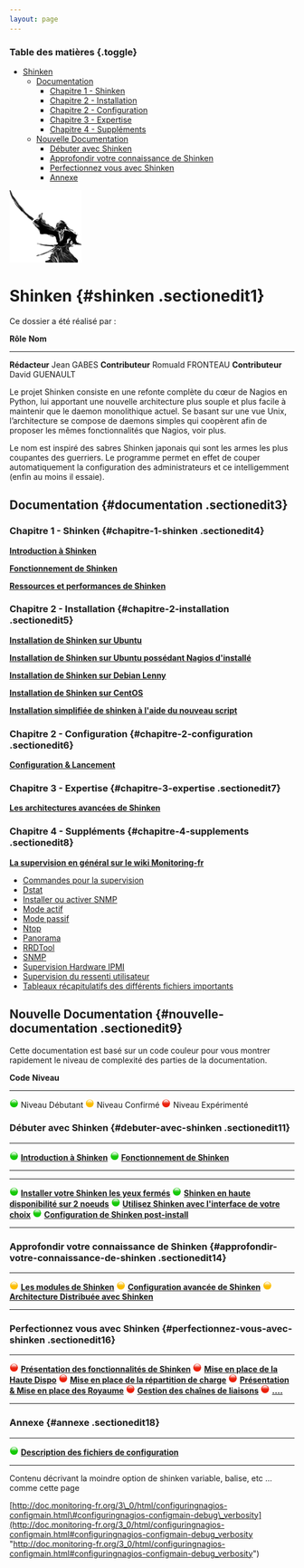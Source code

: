 ```yaml
---
layout: page
---
```


### Table des matières {.toggle}

-   [Shinken](start.html#shinken)
    -   [Documentation](start.html#documentation)
        -   [Chapitre 1 - Shinken](start.html#chapitre-1-shinken)
        -   [Chapitre 2 -
            Installation](start.html#chapitre-2-installation)
        -   [Chapitre 2 -
            Configuration](start.html#chapitre-2-configuration)
        -   [Chapitre 3 - Expertise](start.html#chapitre-3-expertise)
        -   [Chapitre 4 -
            Suppléments](start.html#chapitre-4-supplements)
    -   [Nouvelle Documentation](start.html#nouvelle-documentation)
        -   [Débuter avec Shinken](start.html#debuter-avec-shinken)
        -   [Approfondir votre connaissance de
            Shinken](start.html#approfondir-votre-connaissance-de-shinken)
        -   [Perfectionnez vous avec
            Shinken](start.html#perfectionnez-vous-avec-shinken)
        -   [Annexe](start.html#annexe)

[![](../../../assets/media/nagios/shinken/logo_shinken-128x128.png)](../../../_detail/nagios/shinken/logo_shinken-128x128.png@id=shinken%253Astart.html "nagios:shinken:logo_shinken-128x128.png")

Shinken {#shinken .sectionedit1}
=======

Ce dossier a été réalisé par :

  **Rôle**           **Nom**
  ------------------ ------------------
  **Rédacteur**      Jean GABES
  **Contributeur**   Romuald FRONTEAU
  **Contributeur**   David GUENAULT

Le projet Shinken consiste en une refonte complète du cœur de Nagios en
Python, lui apportant une nouvelle architecture plus souple et plus
facile à maintenir que le daemon monolithique actuel. Se basant sur une
vue Unix, l’architecture se compose de daemons simples qui coopèrent
afin de proposer les mêmes fonctionnalités que Nagios, voir plus.

Le nom est inspiré des sabres Shinken japonais qui sont les armes les
plus coupantes des guerriers. Le programme permet en effet de couper
automatiquement la configuration des administrateurs et ce
intelligemment (enfin au moins il essaie).

Documentation {#documentation .sectionedit3}
-------------

### Chapitre 1 - Shinken {#chapitre-1-shinken .sectionedit4}

**[Introduction à
Shinken](../../../shinken/shinken-introduction.html "shinken:shinken-introduction")**

**[Fonctionnement de
Shinken](../../../shinken/shinken-work.html "shinken:shinken-work")**

**[Ressources et performances de
Shinken](../../../shinken/shinken-ressources.html "shinken:shinken-ressources")**

### Chapitre 2 - Installation {#chapitre-2-installation .sectionedit5}

**[Installation de Shinken sur
Ubuntu](../../../shinken/shinken-ubuntu-install.html "shinken:shinken-ubuntu-install")**

**[Installation de Shinken sur Ubuntu possédant Nagios
d'installé](../../../shinken/shinken-ubuntu-install-with-nagios.html "shinken:shinken-ubuntu-install-with-nagios")**

**[Installation de Shinken sur Debian
Lenny](../../../shinken/shinken-debian-install.html "shinken:shinken-debian-install")**

**[Installation de Shinken sur
CentOS](../../../shinken/shinken-centos-install.html "shinken:shinken-centos-install")**

**[Installation simplifiée de shinken à l'aide du nouveau
script](http://wiki.monitoring-fr.org/shinken/shinken-install "shinken:shinken-install")**

### Chapitre 2 - Configuration {#chapitre-2-configuration .sectionedit6}

**[Configuration &
Lancement](../../../shinken/shinken-architecture-config.html "shinken:shinken-architecture-config")**

### Chapitre 3 - Expertise {#chapitre-3-expertise .sectionedit7}

**[Les architectures avancées de
Shinken](../../../shinken/shinken-advanced-architecture.html "shinken:shinken-advanced-architecture")**

### Chapitre 4 - Suppléments {#chapitre-4-supplements .sectionedit8}

**[La supervision en général sur le wiki
Monitoring-fr](../../../supervision/start.html "supervision:start")**

-   [Commandes pour la
    supervision](../../../supervision/commands.html "supervision:commands")
-   [Dstat](../../../supervision/dstat.html "supervision:dstat")
-   [Installer ou activer
    SNMP](../../../supervision/snmp-install.html "supervision:snmp-install")
-   [Mode actif](../../../supervision/actif.html "supervision:actif")
-   [Mode passif](../../../supervision/passif.html "supervision:passif")
-   [Ntop](../../../supervision/ntop/start.html "supervision:ntop:start")
-   [Panorama](../../../supervision/links.html "supervision:links")
-   [RRDTool](../../../supervision/rrdtool.html "supervision:rrdtool")
-   [SNMP](../../../supervision/snmp.html "supervision:snmp")
-   [Supervision Hardware
    IPMI](../../../supervision/ipmi.html "supervision:ipmi")
-   [Supervision du ressenti
    utilisateur](../../../supervision/eue/start.html "supervision:eue:start")
-   [Tableaux récapitulatifs des différents fichiers
    importants](../../../supervision/important-files.html "supervision:important-files")

Nouvelle Documentation {#nouvelle-documentation .sectionedit9}
----------------------

Cette documentation est basé sur un code couleur pour vous montrer
rapidement le niveau de complexité des parties de la documentation.

  **Code**                                                                                                                                            **Niveau**
  --------------------------------------------------------------------------------------------------------------------------------------------------- --------------------
  [![](../../../assets/media/shinken/puce_verte.png@w=16)](../../../_detail/shinken/puce_verte.png@id=shinken%253Astart.html "shinken:puce_verte.png")      Niveau Débutant
  [![](../../../assets/media/shinken/puce_orange.png@w=16)](../../../_detail/shinken/puce_orange.png@id=shinken%253Astart.html "shinken:puce_orange.png")   Niveau Confirmé
  [![](../../../assets/media/shinken/puce_rouge.png@w=16)](../../../_detail/shinken/puce_rouge.png@id=shinken%253Astart.html "shinken:puce_rouge.png")      Niveau Expérimenté

### Débuter avec Shinken {#debuter-avec-shinken .sectionedit11}

  ------------------------------------------------------------------------------------------------------------------------------------------------ ---------------------------------------------------------------------------------------------------------
  [![](../../../assets/media/shinken/puce_verte.png@w=16)](../../../_detail/shinken/puce_verte.png@id=shinken%253Astart.html "shinken:puce_verte.png")   **[Introduction à Shinken](../../../shinken/shinken-introduction.html "shinken:shinken-introduction")**
  [![](../../../assets/media/shinken/puce_verte.png@w=16)](../../../_detail/shinken/puce_verte.png@id=shinken%253Astart.html "shinken:puce_verte.png")   **[Fonctionnement de Shinken](../../../shinken/shinken-work.html "shinken:shinken-work")**
  ------------------------------------------------------------------------------------------------------------------------------------------------ ---------------------------------------------------------------------------------------------------------

  ------------------------------------------------------------------------------------------------------------------------------------------------ ------------------------------------------------------------------------------------------------------------------------------------------------------
  [![](../../../assets/media/shinken/puce_verte.png@w=16)](../../../_detail/shinken/puce_verte.png@id=shinken%253Astart.html "shinken:puce_verte.png")   **[Installer votre Shinken les yeux fermés](../../../shinken/shinken-10min-start.html "shinken:shinken-10min-start")**
  [![](../../../assets/media/shinken/puce_verte.png@w=16)](../../../_detail/shinken/puce_verte.png@id=shinken%253Astart.html "shinken:puce_verte.png")   **[Shinken en haute disponibilité sur 2 noeuds](../../../shinken/shinken-ha-2noeuds.html "shinken:shinken-ha-2noeuds")**
  [![](../../../assets/media/shinken/puce_verte.png@w=16)](../../../_detail/shinken/puce_verte.png@id=shinken%253Astart.html "shinken:puce_verte.png")   **[Utilisez Shinken avec l'interface de votre choix](../../../shinken/shinken-use-ui.html "shinken:shinken-use-ui")**
  [![](../../../assets/media/shinken/puce_verte.png@w=16)](../../../_detail/shinken/puce_verte.png@id=shinken%253Astart.html "shinken:puce_verte.png")   **[Configuration de Shinken post-install](http://wiki.monitoring-fr.org/shinken/shinken-post-install-config "shinken:shinken-post-install-config")**
  ------------------------------------------------------------------------------------------------------------------------------------------------ ------------------------------------------------------------------------------------------------------------------------------------------------------

### Approfondir votre connaissance de Shinken {#approfondir-votre-connaissance-de-shinken .sectionedit14}

  --------------------------------------------------------------------------------------------------------------------------------------------------- -----------------------------------------------------------------------------------------------------------------------------
  [![](../../../assets/media/shinken/puce_orange.png@w=16)](../../../_detail/shinken/puce_orange.png@id=shinken%253Astart.html "shinken:puce_orange.png")   **[Les modules de Shinken](http://wiki.monitoring-fr.org/shinken/shinken-modules "shinken:shinken-modules")**
  [![](../../../assets/media/shinken/puce_orange.png@w=16)](../../../_detail/shinken/puce_orange.png@id=shinken%253Astart.html "shinken:puce_orange.png")   **[Configuration avancée de Shinken](http://wiki.monitoring-fr.org/shinken/shinken-modules "shinken:shinken-modules")**
  [![](../../../assets/media/shinken/puce_orange.png@w=16)](../../../_detail/shinken/puce_orange.png@id=shinken%253Astart.html "shinken:puce_orange.png")   **[Architecture Distribuée avec Shinken](http://wiki.monitoring-fr.org/shinken/shinken-modules "shinken:shinken-modules")**
  --------------------------------------------------------------------------------------------------------------------------------------------------- -----------------------------------------------------------------------------------------------------------------------------

### Perfectionnez vous avec Shinken {#perfectionnez-vous-avec-shinken .sectionedit16}

  ------------------------------------------------------------------------------------------------------------------------------------------------ ------------------------------------------------------------------------------------------------------------------------------------
  [![](../../../assets/media/shinken/puce_rouge.png@w=16)](../../../_detail/shinken/puce_rouge.png@id=shinken%253Astart.html "shinken:puce_rouge.png")   **[Présentation des fonctionnalités de Shinken](http://wiki.monitoring-fr.org/shinken/shinken-modules "shinken:shinken-modules")**
  [![](../../../assets/media/shinken/puce_rouge.png@w=16)](../../../_detail/shinken/puce_rouge.png@id=shinken%253Astart.html "shinken:puce_rouge.png")   **[Mise en place de la Haute Dispo](http://wiki.monitoring-fr.org/shinken/shinken-modules "shinken:shinken-modules")**
  [![](../../../assets/media/shinken/puce_rouge.png@w=16)](../../../_detail/shinken/puce_rouge.png@id=shinken%253Astart.html "shinken:puce_rouge.png")   **[Mise en place de la répartition de charge](http://wiki.monitoring-fr.org/shinken/shinken-modules "shinken:shinken-modules")**
  [![](../../../assets/media/shinken/puce_rouge.png@w=16)](../../../_detail/shinken/puce_rouge.png@id=shinken%253Astart.html "shinken:puce_rouge.png")   **[Présentation & Mise en place des Royaume](http://wiki.monitoring-fr.org/shinken/shinken-modules "shinken:shinken-modules")**
  [![](../../../assets/media/shinken/puce_rouge.png@w=16)](../../../_detail/shinken/puce_rouge.png@id=shinken%253Astart.html "shinken:puce_rouge.png")   **[Gestion des chaînes de liaisons](http://wiki.monitoring-fr.org/shinken/shinken-modules "shinken:shinken-modules")**
  [![](../../../assets/media/shinken/puce_rouge.png@w=16)](../../../_detail/shinken/puce_rouge.png@id=shinken%253Astart.html "shinken:puce_rouge.png")   **[....](http://wiki.monitoring-fr.org/shinken/shinken-modules "shinken:shinken-modules")**
  ------------------------------------------------------------------------------------------------------------------------------------------------ ------------------------------------------------------------------------------------------------------------------------------------

### Annexe {#annexe .sectionedit18}

  ------------------------------------------------------------------------------------------------------------------------------------------------ --------------------------------------------------------------------------------------------------------------------------------------------------------
  [![](../../../assets/media/shinken/puce_verte.png@w=16)](../../../_detail/shinken/puce_verte.png@id=shinken%253Astart.html "shinken:puce_verte.png")   **[Description des fichiers de configuration](http://wiki.monitoring-fr.org/shinken/shinken-configuration-file "shinken:shinken-configuration-file")**
  ------------------------------------------------------------------------------------------------------------------------------------------------ --------------------------------------------------------------------------------------------------------------------------------------------------------

Contenu décrivant la moindre option de shinken variable, balise, etc …
comme cette page

[http://doc.monitoring-fr.org/3\_0/html/configuringnagios-configmain.html\#configuringnagios-configmain-debug\_verbosity](http://doc.monitoring-fr.org/3_0/html/configuringnagios-configmain.html#configuringnagios-configmain-debug_verbosity "http://doc.monitoring-fr.org/3_0/html/configuringnagios-configmain.html#configuringnagios-configmain-debug_verbosity")
